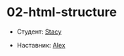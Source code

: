 ﻿# 02-html-structure


* Студент: [Stacy](https://github.com/lairiel)

* Наставник: [Alex](https://github.com/dguard)
